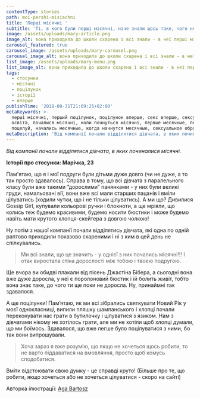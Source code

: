 ```yaml
---
contentType: stories
path: moi-pershi-misiachni
title: 'Перші місячні '
subtitle: 'Ті, в кого були перші місячні, наче знали щось таке, чого не знала я'
image: /assets/uploads/mary-article.png
image_alt: вона приходила до школи схарена і всі знали - в неї перші місячні
carousel_featured: true
carousel_image: /assets/uploads/mary-carousel.png
carousel_image_alt: вона приходила до школи схарена і всі знали - в неї перші місячні
list_image: /assets/uploads/mary-menu.png
list_image_alt: вона приходила до школи схарена і всі знали - в неї перші місячні
tags:
  - стосунки
  - місячні
  - поцілунок
  - історії
  - вперше
publishTime: '2018-08-31T21:09:25+02:00'
metaKeywords: >-
  перші місячні, перший поцілунок, поцілунок вперше, секс вперше, сексуальна
  освіта, почалися місячні, коли почнуться місячні, первые месячные, первый
  поцелуй, начались месячные, когда начнутся месячные, сексуальное образование
metaDescription: 'Від компанії почали відділятися дівчата, в яких починалися місячні.'
---
```

_Від компанії почали відділятися дівчата, в яких починалися місячні._

**Історії про стосунки: Марічка, 23**

Пам'ятаю, що я і мої подруги були дітьми дуже довго (чи не дуже, а то так просто здавалось). Справа в тому, що всі дівчата з паралельного класу були вже такими “дорослими” панянками - у них були великі груди, намальовані вії, вони вже всі мали старших пацанів і вміли цілуватись (ходили чутки, що і не тільки цілуватись). А ми що? Дивилися Gossip Girl, купували кольорові ручки і блокноти, а ще мріяли, що колись теж будемо красивими, будемо носити бюстики і може будемо навіть мати крутого хлопця-скейтера з довгою чолкою! 

Ну потім з нашої компанії почали відділятись дівчата, які одна по одній раптово приходили показово схареними і ні з ким в цей день не спілкувались.  

> Ми всі знали, що це значить - у однієї з них почались місячні!!! І отак виростала стіна дорослості між тобою і твоєю подругою. 

Ще вчора ви обидві плакали від пісень Джастіна Бібера, а сьогодні вона вже дуже доросла, у неї є поролоновий бюстик і їй болить живіт, тобто вона знає таке, до чого ти ще поки не доросла. Ну, принаймні так здавалося.

А ще поцілунки! Пам’ятаю, як ми всі зібрались святкувати Новий Рік у моєї однокласниці, випили пляшку шампанського і хлопці почали переконувати нас грати в бутилочку і цілуватися з язиком. Нам з дівчатами нікому не хотілось грати, але ми не хотіли щоб хлопці думали, що ми боїмось. Здавалося, що вже легше було поцілуватися з ними, бо так вони випрошували.

>  Хоча зараз я вже розумію, що якщо не хочеться щось робити, то не варто піддаватися на вмовляння, просто щоб комусь сподобатися. 

Вміти відстоювати свою думку - це справді круто!  (Більше про те, що робити, якщо хочеться або не хочеться цілуватися - скоро на сайті)

Авторка ілюстрації: [Aga Bartosz](https://www.agabartosz.com)
